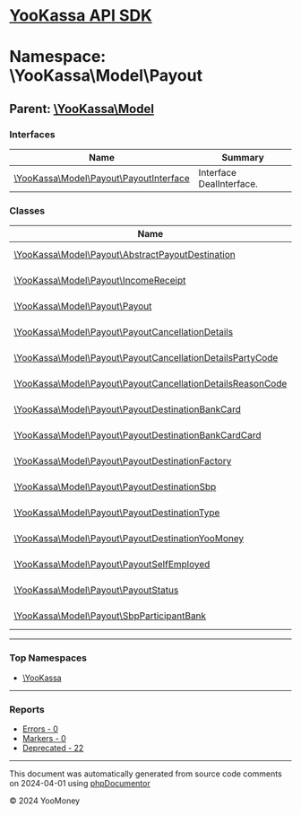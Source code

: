 # [YooKassa API SDK](../home.md)

# Namespace: \YooKassa\Model\Payout

## Parent: [\YooKassa\Model](../namespaces/yookassa-model.md)

### Interfaces

| Name | Summary |
| ---- | ------- |
| [\YooKassa\Model\Payout\PayoutInterface](../classes/YooKassa-Model-Payout-PayoutInterface.md) | Interface DealInterface. |

### Classes

| Name | Summary |
| ---- | ------- |
| [\YooKassa\Model\Payout\AbstractPayoutDestination](../classes/YooKassa-Model-Payout-AbstractPayoutDestination.md) | Класс, представляющий модель PayoutDestination. |
| [\YooKassa\Model\Payout\IncomeReceipt](../classes/YooKassa-Model-Payout-IncomeReceipt.md) | Класс, представляющий модель IncomeReceipt. |
| [\YooKassa\Model\Payout\Payout](../classes/YooKassa-Model-Payout-Payout.md) | Класс, представляющий модель Payout. |
| [\YooKassa\Model\Payout\PayoutCancellationDetails](../classes/YooKassa-Model-Payout-PayoutCancellationDetails.md) | Класс, представляющий модель PayoutCancellationDetails. |
| [\YooKassa\Model\Payout\PayoutCancellationDetailsPartyCode](../classes/YooKassa-Model-Payout-PayoutCancellationDetailsPartyCode.md) | Класс, представляющий модель PayoutCancellationDetailsPartyCode. |
| [\YooKassa\Model\Payout\PayoutCancellationDetailsReasonCode](../classes/YooKassa-Model-Payout-PayoutCancellationDetailsReasonCode.md) | Класс, представляющий модель PayoutCancellationDetailsReasonCode. |
| [\YooKassa\Model\Payout\PayoutDestinationBankCard](../classes/YooKassa-Model-Payout-PayoutDestinationBankCard.md) | Класс, представляющий модель PayoutDestinationBankCard. |
| [\YooKassa\Model\Payout\PayoutDestinationBankCardCard](../classes/YooKassa-Model-Payout-PayoutDestinationBankCardCard.md) | Класс, представляющий модель PayoutDestinationBankCardCard. |
| [\YooKassa\Model\Payout\PayoutDestinationFactory](../classes/YooKassa-Model-Payout-PayoutDestinationFactory.md) | Класс, представляющий модель PayoutDestinationFactory. |
| [\YooKassa\Model\Payout\PayoutDestinationSbp](../classes/YooKassa-Model-Payout-PayoutDestinationSbp.md) | Класс, представляющий модель PayoutToSbpDestination. |
| [\YooKassa\Model\Payout\PayoutDestinationType](../classes/YooKassa-Model-Payout-PayoutDestinationType.md) | Класс, представляющий модель PayoutDestinationType. |
| [\YooKassa\Model\Payout\PayoutDestinationYooMoney](../classes/YooKassa-Model-Payout-PayoutDestinationYooMoney.md) | Класс, представляющий модель PayoutToYooMoneyDestination. |
| [\YooKassa\Model\Payout\PayoutSelfEmployed](../classes/YooKassa-Model-Payout-PayoutSelfEmployed.md) | Класс, представляющий модель PayoutSelfEmployed. |
| [\YooKassa\Model\Payout\PayoutStatus](../classes/YooKassa-Model-Payout-PayoutStatus.md) | Класс, представляющий модель PayoutStatus. |
| [\YooKassa\Model\Payout\SbpParticipantBank](../classes/YooKassa-Model-Payout-SbpParticipantBank.md) | Класс, представляющий модель SbpParticipantBank. |

---

### Top Namespaces

* [\YooKassa](../namespaces/yookassa.md)

---

### Reports
* [Errors - 0](../reports/errors.md)
* [Markers - 0](../reports/markers.md)
* [Deprecated - 22](../reports/deprecated.md)

---

This document was automatically generated from source code comments on 2024-04-01 using [phpDocumentor](http://www.phpdoc.org/)

&copy; 2024 YooMoney
